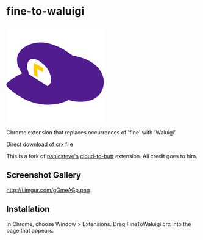 fine-to-waluigi
=============

![](logo.png)

Chrome extension that replaces occurrences of 'fine' with 'Waluigi'

[Direct download of crx file](https://github.com/goronfreeman/fine-to-waluigi/blob/master/FineToWaluigi.crx?raw=true)

This is a fork of [panicsteve's](https://github.com/panicsteve) [cloud-to-butt](https://github.com/panicsteve/cloud-to-butt) extension. All credit goes to him.

Screenshot Gallery
------------------

http://i.imgur.com/gGmeAGp.png

Installation
------------

In Chrome, choose Window > Extensions.  Drag FineToWaluigi.crx into the page that appears.
